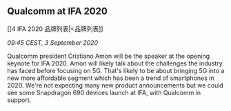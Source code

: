 ## Qualcomm at IFA 2020
[[4 IFA 2020 品牌列表|<品牌列表]]

_09:45 CEST, 3 September 2020_

Qualcomm president Cristiano Amon will be the speaker at the opening keynote for IFA 2020. Amon will likely talk about the challenges the industry has faced before focusing on 5G. That's likely to be about bringing 5G into a new more affordable segment which has been a trend of smartphones in 2020. We're not expecting many new product announcements but we could see some Snapdragon 690 devices launch at IFA, with Qualcomm in support.